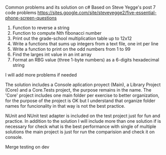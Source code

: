 Common problems and its solution on c# Based on Steve Yegge's post 7 code problems 
https://sites.google.com/site/steveyegge2/five-essential-phone-screen-questions

1. Function to reverse a string
2. Function to compute Nth fibonacci number
3. Print out the grade-school multiplication table up to 12x12
4. Write a functions that sums up integers from a text file, one int per line
5. Write a function to print on the odd numbers from 1 to 99
6. Find the larges int value in an int array
7. Format an RBG value (three 1-byte numbers) as a 6-digits hexadecimal string

I will add more problems if needed

The solution includes a Console aplication proyect (Main), a Library Project (Core) and a Core.Tests project, the purpose remains in the name.
The 'Core' project includes one main folder per exercise to better organization, for the purpose of the project is OK but I understand that organize folder names for funcionality  in that way is not the best practice.

NUnit and NUnit test adapter is included on the test project just for fun and practice. In addition to the solution I will include more than one solution if is necessary for check what is the best performance with single of multiple solutions the main project is just for run the comparision  and check it on console.

Merge testing on dev
